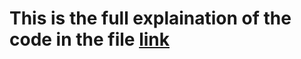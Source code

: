 # This is the full explaination of the code in the file [link](https://github.com/amrorabea/TF/blob/main/ANN/ANN.ipynb)
## 

